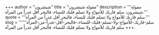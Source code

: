 +++
author = "شيشرون"
title = "مقولة شيشرون"
description = '''مقولة شيشرون: سلم قاربك للأمواج ولا تسلم قلبك للنساء، فالبحر أقل غدراً من المرأة.'''
quote = '''سلم قاربك للأمواج ولا تسلم قلبك للنساء، فالبحر أقل غدراً من المرأة.'''
slug = '''سلم-قاربك-للأمواج-ولا-تسلم-قلبك-للنساء،-فالبحر-أقل-غدراً-من-المرأة'''
+++
سلم قاربك للأمواج ولا تسلم قلبك للنساء، فالبحر أقل غدراً من المرأة.
